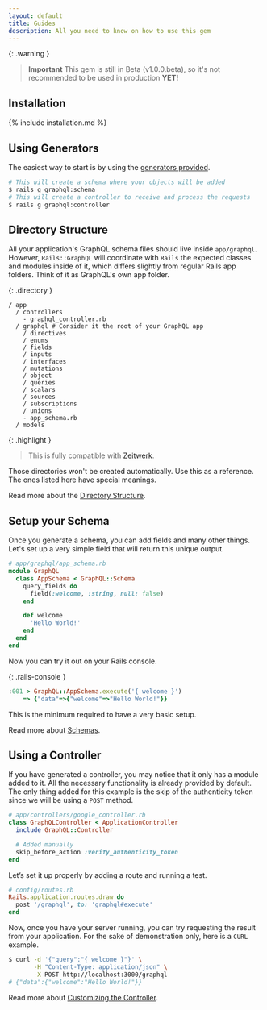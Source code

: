 ```yaml
---
layout: default
title: Guides
description: All you need to know on how to use this gem
---
```


{: .warning }
> **Important**
> This gem is still in Beta (v1.0.0.beta), so it's not recommended to be used in production **YET!**

## Installation

{% include installation.md %}

## Using Generators

The easiest way to start is by using the [generators provided](/guides/generators).

```bash
# This will create a schema where your objects will be added
$ rails g graphql:schema
# This will create a controller to receive and process the requests
$ rails g graphql:controller
```

## Directory Structure

All your application's GraphQL schema files should live inside `app/graphql`.
However, `Rails::GraphQL` will coordinate with `Rails` the expected classes and
modules inside of it, which differs slightly from regular Rails app folders.
Think of it as GraphQL's own app folder.

{: .directory }
```
/ app
  / controllers
    - graphql_controller.rb
  / graphql # Consider it the root of your GraphQL app
    / directives
    / enums
    / fields
    / inputs
    / interfaces
    / mutations
    / object
    / queries
    / scalars
    / sources
    / subscriptions
    / unions
    - app_schema.rb
  / models
```

{: .highlight }
> This is fully compatible with
> <a href="https://github.com/fxn/zeitwerk" target="_blank" rel="external nofollow">Zeitwerk</a>.

Those directories won't be created automatically. Use this as a reference.
The ones listed here have special meanings.

Read more about the [Directory Structure](/guides/architecture#directory-structure).

## Setup your Schema

Once you generate a schema, you can add fields and many other things.
Let's set up a very simple field that will return this unique output.

```ruby
# app/graphql/app_schema.rb
module GraphQL
  class AppSchema < GraphQL::Schema
    query_fields do
      field(:welcome, :string, null: false)
    end

    def welcome
      'Hello World!'
    end
  end
end
```

Now you can try it out on your Rails console.

{: .rails-console }
```ruby
:001 > GraphQL::AppSchema.execute('{ welcome }')
    => {"data"=>{"welcome"=>"Hello World!"}}
```

This is the minimum required to have a very basic setup.

Read more about [Schemas](/guides/schemas).

## Using a Controller

If you have generated a controller, you may notice that it only has a module
added to it. All the necessary functionality is already provided by default.
The only thing added for this example is the skip of the authenticity token since
we will be using a `POST` method.

```ruby
# app/controllers/google_controller.rb
class GraphQLController < ApplicationController
  include GraphQL::Controller

  # Added manually
  skip_before_action :verify_authenticity_token
end
```

Let’s set it up properly by adding a route and running a test.

```ruby
# config/routes.rb
Rails.application.routes.draw do
  post '/graphql', to: 'graphql#execute'
end
```

Now, once you have your server running, you can try requesting the result from
your application. For the sake of demonstration only, here is a `CURL` example.

```bash
$ curl -d '{"query":"{ welcome }"}' \
       -H "Content-Type: application/json" \
       -X POST http://localhost:3000/graphql
# {"data":{"welcome":"Hello World!"}}
```

Read more about [Customizing the Controller](/guides/customizing/controller).
